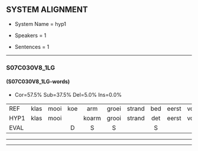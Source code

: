 
## SYSTEM ALIGNMENT

- System Name = hyp1

- Speakers = 1

- Sentences = 1

---

### S07C030V8_1LG

#### (S07C030V8_1LG-words)

- Cor=57.5%	Sub=37.5%	Del=5.0%	Ins=0.0%

|  |  |  |  |  |  |  |  |  |  |  |  |  |  |  |  |  |  |  |  |  |  |  |  |  |  |  |  |  |  |  |  |  |  |  |  |  |  |  |  |  |
|:--- |:---:|:---:|:---:|:---:|:---:|:---:|:---:|:---:|:---:|:---:|:---:|:---:|:---:|:---:|:---:|:---:|:---:|:---:|:---:|:---:|:---:|:---:|:---:|:---:|:---:|:---:|:---:|:---:|:---:|:---:|:---:|:---:|:---:|:---:|:---:|:---:|:---:|:---:|:---:|:---:|
| REF | klas | mooi | koe | arm | groei | strand | bed | eerst | voor | draai | sjaal | herfst | duur | straat | leeuw | clown | hoek | krant | hout | vriend | gauw | chips | groen | feest | reis | jas | huis | paard | vijf | muts | nieuw | kind | bang | oog | zacht | schoen | plas | neus | knoop | plank |
| HYP1 | klas | mooi |  | koarm | grooi | strand | det | eerst | voor | drai | schaal | herfst | deur | straat | lijw | klan | hoek | krant | gout | vriend | gauw | chips | goed | feest | reis | jas | huis | paert | vijf | must | nieuw | kind | bang | oog | zacht | schoen |  | plant | neis | knoopplank |
| EVAL |  |  | D | S | S |  | S |  |  | S | S |  | S |  | S | S |  |  | S |  |  |  | S |  |  |  |  | S |  | S |  |  |  |  |  |  | D | S | S | S |
---

---
